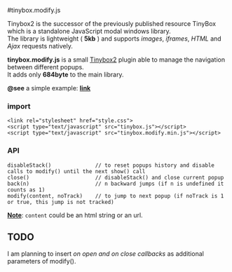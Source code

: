 #tinybox.modify.js


Tinybox2 is the successor of the previously published resource TinyBox which is a standalone JavaScript modal windows library.   
The library is lightweight ( **5kb** ) and supports *images*, *iframes*, *HTML* and *Ajax* requests natively.  

**tinybox.modify.js** is a small [Tinybox2][1] plugin able to manage the navigation between different popups.  
It adds only **684byte** to the main library.

**@see** a simple example: [**link**][2]

### import

    <link rel="stylesheet" href="style.css">
    <script type="text/javascript" src="tinybox.js"></script>
    <script type="text/javascript" src="tinybox.modify.min.js"></script>

### API

    disableStack()              // to reset popups history and disable calls to modify() until the next show() call
    close()                     // disableStack() and close current popup
    back(n)                     // n backward jumps (if n is undefined it counts as 1)
    modify(content, noTrack)    // to jump to next popup (if noTrack is 1 or true, this jump is not tracked)

**<u>Note</u>**: `content` could be an html string or an url.

## TODO
I am planning to insert *on open and on close callbacks* as additional parameters of modify().


  [1]: http://www.scriptiny.com/2011/03/javascript-modal-windows/
  [2]: http://goo.gl/GRzTK
